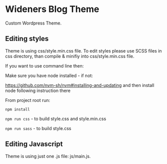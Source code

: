 # Wideners Blog Theme

Custom Wordpress Theme.

## Editing styles

Theme is using css/style.min.css file.
To edit styles please use SCSS files in css directory, than compile & minifiy into css/style.min.css file.

If you want to use command line then:

Make sure you have node installed - if not:

https://github.com/nvm-sh/nvm#installing-and-updating and then install node following instruction there

From project root run:

`npm install` 

`npm run css` - to build style.css and style.min.css

`npm run sass` - to build style.css



## Editing Javascript

Theme is using just one .js file: js/main.js.
